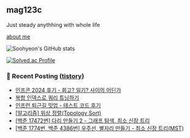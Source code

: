 ## mag123c 

Just steady anythhing with whole life

[about me](https://patch-waiter-7c4.notion.site/Backend-Engineer-9e9f886bd1c24018bf1b8eec81ed14eb)

![Soohyeon's GitHub stats](https://github-readme-stats.vercel.app/api?username=mag123c&show_icons=true&theme=dark)
<!--[![Solved.ac Profile](http://mazassumnida.wtf/api/v2/generate_badge?boj=diehreo)](https://solved.ac/diehreo/)-->
[![Solved.ac Profile](http://mazassumnida.wtf/api/v2/generate_badge?boj=diehreo)](https://solved.ac/diehreo/)



### 📕 Recent Posting ([tistory](https://mag1c.tistory.com))
- [인프콘 2024 후기 - 회고? 일기? 사이의 어딘가](https://mag1c.tistory.com/535)</br>
- [복합 인덱스로 쿼리 튜닝하기](https://mag1c.tistory.com/534)</br>
- [인프런 퇴근길 밋업 - 테스트 코드 후기](https://mag1c.tistory.com/533)</br>
- [[알고리즘] 위상 정렬(Topology Sort)](https://mag1c.tistory.com/532)</br>
- [[백준 17472번] 다리 만들기 2 - 그래프 탐색, 최소 신장 트리](https://mag1c.tistory.com/531)</br>
- [[백준 1774번, 백준 4386번] 우주선, 별자리 만들기 - 최소 신장 트리(MST)](https://mag1c.tistory.com/530)</br>
